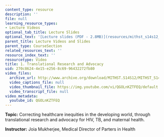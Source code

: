 ```yaml
---
content_type: resource
description: ''
file: null
learning_resource_types:
- Lecture Videos
optional_tab_title: Lecture Slides
optional_text: '[Lecture slides (PDF - 2.8MB)](resources/mithst_s14s12_lec01_1101)'
parent_title: Lecture Videos and Slides
parent_type: CourseSection
related_resources_text: ''
resource_index_text: ''
resourcetype: Video
title: 1. Translational Research and Advocacy
uid: 270c8624-4e15-e256-8c69-96432272fb80
video_files:
  archive_url: http://www.archive.org/download/MITHST.S14S12/MITHST_S14S12_lec01_300k.mp4
  video_captions_file: null
  video_thumbnail_file: https://img.youtube.com/vi/QGOLnKZTFEQ/default.jpg
  video_transcript_file: null
video_metadata:
  youtube_id: QGOLnKZTFEQ
---
```


**Topic:** Correcting healthcare inequities in the developing world, through translational research and advocacy for HIV, TB, and maternal health.

**Instructor:** Joia Mukherjee, Medical Director of Parters in Health